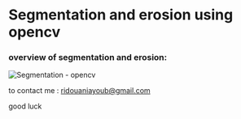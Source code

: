 # Segmentation and erosion using opencv

### overview of segmentation and erosion:
![Segmentation - opencv](https://raw.githubusercontent.com/ayoubridouani/segmentation_opencv/master/segmentation.png "Segmentation - opencv")

to contact me : ridouaniayoub@gmail.com

good luck
